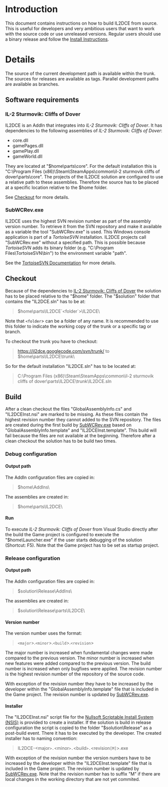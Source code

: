 # Introduction #

This document contains instructions on how to build IL2DCE from source. This is useful for developers and very ambitious users that want to work with the source code or use unreleased versions. Regular users should use a binary release and follow the [Install Instructions](Install_Instructions.md).


# Details #

The source of the current development path is available within the trunk. The sources for releases are available as tags. Parallel development paths are available as branches.


## Software requirements ##

### IL-2 Sturmovik: Cliffs of Dover ###

IL2DCE is an AddIn that integrates into _IL-2 Sturmovik: Cliffs of Dover_. It has dependencies to the following assemblies of _IL-2 Sturmovik: Cliffs of Dover_:
  * core.dll
  * gamePages.dll
  * gamePlay.dll
  * gameWorld.dll

They are located at "$home\parts\core". For the default installation this is "C:\Program Files (x86)\Steam\SteamApps\common\il-2 sturmovik cliffs of dover\parts\core". The projects of the IL2DCE solution are configured to use a relative path to these assemblies. Therefore the source has to be placed at a specific location relative to the $home folder.

See [Checkout](#Checkout.md) for more details.


### SubWCRev.exe ###

IL2DCE uses the highest SVN revision number as part of the assembly version number. To retrieve it from the SVN repository and make it available as a variable the tool "SubWCRev.exe" is used. This Windows console application is part of a _TortoiseSVN_ installation. IL2DCE projects call "SubWCRev.exe" without a specified path. This is possible because _TortoiseSVN_ adds its binary folder (e.g. "C:\Program Files\TortoiseSVN\bin") to the environment variable "path".

See the [TortoiseSVN Documentation](http://tortoisesvn.net/docs/release/TortoiseSVN_en/tsvn-subwcrev.html) for more details.


## Checkout ##

Because of the dependencies to [IL-2 Sturmovik: Cliffs of Dover](#IL-2_Sturmovik:_Cliffs_of_Dover.md) the solution has to be placed relative to the "$home" folder. The "$solution" folder that contains the "IL2DCE.sln" has to be at:

> $home\parts\IL2DCE\`<folder`>\IL2DCE\

Note that `<folder`> can be a folder of any name. It is recommended to use this folder to indicate the working copy of the trunk or a specific tag or branch.

To checkout the trunk you have to checkout:

> https://il2dce.googlecode.com/svn/trunk/ to   $home\parts\IL2DCE\trunk\

So for the default installation "IL2DCE.sln" has to be located at:

> C:\Program Files (x86)\Steam\SteamApps\common\il-2 sturmovik cliffs of dover\parts\IL2DCE\trunk\IL2DCE.sln


## Build ##

After a clean checkout the files "GlobalAssemblyInfo.cs" and "IL2DCEInst.nsi" are marked to be missing. As these files contain the highest revision number they cannot added to the SVN repository. The files are created during the first build by [SubWCRev.exe](#SubWCRev.exe.md) based on "GlobalAssemblyInfo.template" and "IL2DCEInst.template". This build will fail because the files are not available at the beginning. Therefore after a clean checkout the solution has to be build two times.


### Debug configuration ###

#### Output path ####

The AddIn configuration files are copied in:

> $home\AddIns\

The assemblies are created in:

> $home\parts\IL2DCE\


#### Run ####

To execute _IL-2 Sturmovik: Cliffs of Dover_ from Visual Studio directly  after the build the Game project is configured to execute the "$home\Launcher.exe" if the user starts debugging of the solution (Shortcut: F5). Note that the Game project has to be set as startup project.


### Release configuration ###

#### Output path ####

The AddIn configuration files are copied in:

> $solution\Release\AddIns\

The assemblies are created in:

> $solution\Release\parts\IL2DCE\


#### Version number ####

The version number uses the format:

> `<major`>.`<minor`>.`<build`>.`<revision`>

The major number is increased when fundamental changes were made compared to the previous version. The minor number is increased when new features were added compared to the previous version. The build number is increased when only bugfixes were applied. The revision number is the highest revision number of the repository of the source code.

With exception of the revision number they have to be increased by the developer within the "GlobalAssemblyInfo.template" file that is included in the Game project. The revision number is updated by [SubWCRev.exe](#SubWCRev.exe.md).


#### Installer ####

The "IL2DCEInst.nsi" script file for the [Nullsoft Scriptable Install System (NSIS)](http://nsis.sourceforge.net/) is provided to create a installer. If the solution is build in release configuration the script is copied to the folder "$solution\Release" as a post-build event. There it has to be executed by the developer. The created installer has to naming convention:

> IL2DCE-<major`>.`<minor`>.`<build`>.`<revision`[M]`>.exe

With exception of the revision number the version numbers have to be increased by the developer within the "IL2DCEInst.template" file that is included in the Game project. The revision number is updated by [SubWCRev.exe](#SubWCRev.exe.md). Note that the revision number has to suffix "M" if there are local changes in the working directory that are not yet commited.